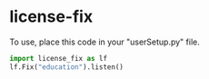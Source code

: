 # license-fix

To use, place this code in your "userSetup.py" file.

``` python
import license_fix as lf
lf.Fix("education").listen()
```
